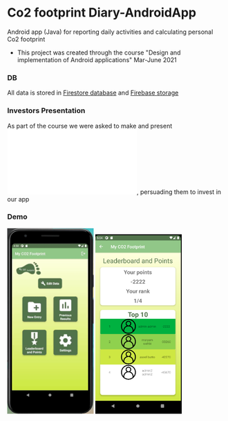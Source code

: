 # Co2 footprint Diary-AndroidApp
Android app (Java) for reporting daily activities and calculating personal Co2 footprint

- This project was created through the course "Design and implementation of Android applications" Mar-June 2021
### DB
All data is stored in [Firestore database](https://firebase.google.com/docs/firestore) and [Firebase storage](https://firebase.google.com/docs/storage)

### Investors Presentation 
As part of the course we were asked to make and present ![investors presentation](./MyCo2Footprint-investors-presentation.pdf), persuading them to invest in our app

### Demo


<img src="./entry-demo.gif" width="200" alt="New entry Demo">
<img src="./leaderboard.png" width="200" alt="Leaderboard and points">


